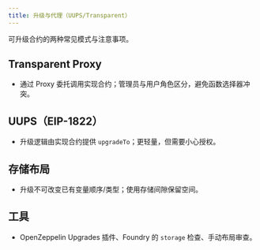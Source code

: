 ```yaml
---
title: 升级与代理（UUPS/Transparent）
---
```


可升级合约的两种常见模式与注意事项。

## Transparent Proxy

- 通过 Proxy 委托调用实现合约；管理员与用户角色区分，避免函数选择器冲突。

## UUPS（EIP-1822）

- 升级逻辑由实现合约提供 `upgradeTo`；更轻量，但需要小心授权。

## 存储布局

- 升级不可改变已有变量顺序/类型；使用存储间隙保留空间。

## 工具

- OpenZeppelin Upgrades 插件、Foundry 的 `storage` 检查、手动布局审查。

